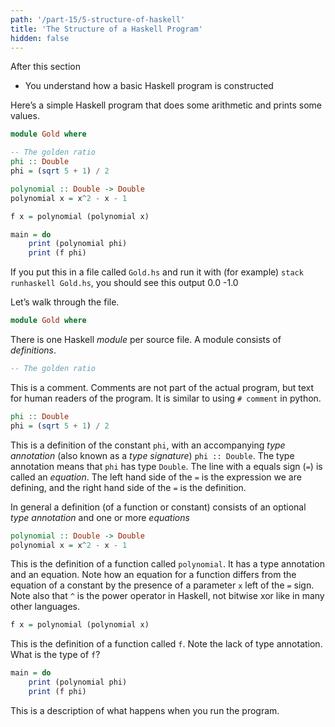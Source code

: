 ```yaml
---
path: '/part-15/5-structure-of-haskell'
title: 'The Structure of a Haskell Program'
hidden: false
---
```


<text-box variant='learningObjectives' name="Learning objectives">

After this section

- You understand how a basic Haskell program is constructed
</text-box>

Here’s a simple Haskell program that does some arithmetic and prints some values.
```Haskell
module Gold where

-- The golden ratio
phi :: Double
phi = (sqrt 5 + 1) / 2

polynomial :: Double -> Double
polynomial x = x^2 - x - 1

f x = polynomial (polynomial x)

main = do
    print (polynomial phi)
    print (f phi)
```

If you put this in a file called `Gold.hs` and run it with (for example) `stack runhaskell Gold.hs`, you should see this output
<sample-output>
    0.0
    -1.0
</sample-output>


Let’s walk through the file.
```Haskell
module Gold where
```
There is one Haskell _module_ per source file. A module consists of _definitions_.
```Haskell
-- The golden ratio
```
This is a comment. Comments are not part of the actual program, but text for human readers of the program.
It is similar to using `# comment` in python.
```Haskell
phi :: Double
phi = (sqrt 5 + 1) / 2
```
This is a definition of the constant `phi`, with an accompanying _type annotation_ (also known as a _type signature_) `phi :: Double`. The type annotation means that `phi` has type `Double`. The line with a equals sign (`=`) is called an _equation_. The left hand side of the `=` is the expression we are defining, and the right hand side of the `=` is the definition.

In general a definition (of a function or constant) consists of an optional _type annotation_ and one or more _equations_

```Haskell
polynomial :: Double -> Double
polynomial x = x^2 - x - 1
```
This is the definition of a function called `polynomial`. It has a type annotation and an equation. Note how an equation for a function differs from the equation of a constant by the presence of a parameter `x` left of the `=` sign. Note also that `^` is the power operator in Haskell, not bitwise xor like in many other languages.

```Haskell
f x = polynomial (polynomial x)
```
This is the definition of a function called `f`. Note the lack of type annotation. What is the type of `f`?

```Haskell
main = do
    print (polynomial phi)
    print (f phi)
```
This is a description of what happens when you run the program.
